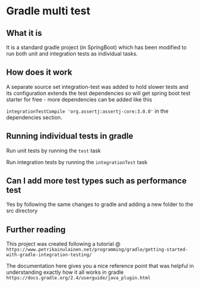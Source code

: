 # Gradle multi test

## What it is

It is a standard gradle project (in SpringBoot) which has been modified to run both unit and integration tests as individual tasks.

## How does it work

A separate source set integration-test was added to hold slower tests and its configuration extends the test dependencies so will get spring boot test starter for free - more dependencies can be added like this
  
`integrationTestCompile 'org.assertj:assertj-core:3.0.0'` in the dependencies section.
  
## Running individual tests in gradle

Run unit tests by running the `test` task

Run integration tests by running the `integrationTest` task

## Can I add more test types such as performance test

Yes by following the same changes to gradle and adding a new folder to the src directory  

## Further reading

This project was created following a tutorial @ `https://www.petrikainulainen.net/programming/gradle/getting-started-with-gradle-integration-testing/`

The documentation here gives you a nice reference point that was helpful in understanding exactly how it all works in gradle `https://docs.gradle.org/2.4/userguide/java_plugin.html`